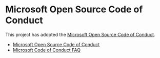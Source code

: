 # Microsoft Open Source Code of Conduct

This project has adopted the [Microsoft Open Source Code of Conduct](https://opensource.microsoft.com/codeofconduct/).
- [Microsoft Open Source Code of Conduct](https://opensource.microsoft.com/codeofconduct/)
- [Microsoft Code of Conduct FAQ](https://opensource.microsoft.com/codeofconduct/faq/)